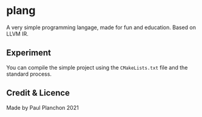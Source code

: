 # plang
A very simple programming langage, made for fun and education. Based on LLVM IR. 

## Experiment
You can compile the simple project using the `CMakeLists.txt` file and the standard process. 

## Credit & Licence
Made by Paul Planchon 2021